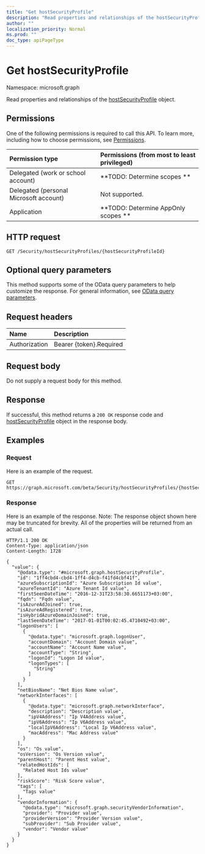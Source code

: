 ```yaml
---
title: "Get hostSecurityProfile"
description: "Read properties and relationships of the hostSecurityProfile object."
author: ""
localization_priority: Normal
ms.prod: ""
doc_type: apiPageType
---
```


# Get hostSecurityProfile

Namespace: microsoft.graph

Read properties and relationships of the [hostSecurityProfile](../resources/hostsecurityprofile.md) object.

## Permissions
One of the following permissions is required to call this API. To learn more, including how to choose permissions, see [Permissions](/concepts/permissions-reference.md).

|Permission type|Permissions (from most to least privileged)|
|:---|:---|
|Delegated (work or school account)|**TODO: Determine scopes **|
|Delegated (personal Microsoft account)|Not supported.|
|Application|**TODO: Determine AppOnly scopes **|

## HTTP request
<!-- {
  "blockType": "ignored"
}
-->
``` http
GET /Security/hostSecurityProfiles/{hostSecurityProfileId}
```

## Optional query parameters
This method supports some of the OData query parameters to help customize the response. For general information, see [OData query parameters](/graph/query-parameters).

## Request headers
|Name|Description|
|:---|:---|
|Authorization|Bearer {token}.Required|

## Request body
Do not supply a request body for this method.

## Response
If successful, this method returns a `200 OK` response code and [hostSecurityProfile](../resources/hostsecurityprofile.md) object in the response body.

## Examples

### Request
Here is an example of the request.
<!-- {
  "blockType": "request",
  "name": "get_hostsecurityprofile"
}
-->
``` http
GET https://graph.microsoft.com/beta/Security/hostSecurityProfiles/{hostSecurityProfileId}
```

### Response
Here is an example of the response. Note: The response object shown here may be truncated for brevity. All of the properties will be returned from an actual call.
<!-- {
  "blockType": "response",
  "truncated": true,
  "@odata.type": "microsoft.graph.hostSecurityProfile"
}
-->
``` http
HTTP/1.1 200 OK
Content-Type: application/json
Content-Length: 1728

{
  "value": {
    "@odata.type": "#microsoft.graph.hostSecurityProfile",
    "id": "1ff4cbd4-cbd4-1ff4-d4cb-f41fd4cbf41f",
    "azureSubscriptionId": "Azure Subscription Id value",
    "azureTenantId": "Azure Tenant Id value",
    "firstSeenDateTime": "2016-12-31T23:58:30.6651173+03:00",
    "fqdn": "Fqdn value",
    "isAzureAdJoined": true,
    "isAzureAdRegistered": true,
    "isHybridAzureDomainJoined": true,
    "lastSeenDateTime": "2017-01-01T00:02:45.4710492+03:00",
    "logonUsers": [
      {
        "@odata.type": "microsoft.graph.logonUser",
        "accountDomain": "Account Domain value",
        "accountName": "Account Name value",
        "accountType": "String",
        "logonId": "Logon Id value",
        "logonTypes": [
          "String"
        ]
      }
    ],
    "netBiosName": "Net Bios Name value",
    "networkInterfaces": [
      {
        "@odata.type": "microsoft.graph.networkInterface",
        "description": "Description value",
        "ipV4Address": "Ip V4Address value",
        "ipV6Address": "Ip V6Address value",
        "localIpV6Address": "Local Ip V6Address value",
        "macAddress": "Mac Address value"
      }
    ],
    "os": "Os value",
    "osVersion": "Os Version value",
    "parentHost": "Parent Host value",
    "relatedHostIds": [
      "Related Host Ids value"
    ],
    "riskScore": "Risk Score value",
    "tags": [
      "Tags value"
    ],
    "vendorInformation": {
      "@odata.type": "microsoft.graph.securityVendorInformation",
      "provider": "Provider value",
      "providerVersion": "Provider Version value",
      "subProvider": "Sub Provider value",
      "vendor": "Vendor value"
    }
  }
}
```

